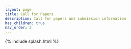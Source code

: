 ```yaml
---
layout: page
title: Call for Papers
description: Call for papers and submission information
has_children: true
nav_order: 3
---
```


{% include splash.html %}
